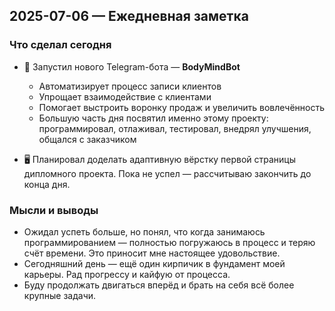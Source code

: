 ## 2025-07-06 — Ежедневная заметка

### Что сделал сегодня

- 🚀 Запустил нового Telegram-бота — **BodyMindBot**  
  - Автоматизирует процесс записи клиентов  
  - Упрощает взаимодействие с клиентами  
  - Помогает выстроить воронку продаж и увеличить вовлечённость  
  - Большую часть дня посвятил именно этому проекту: программировал, отлаживал, тестировал, внедрял улучшения, общался с заказчиком

- 🖥️ Планировал доделать адаптивную вёрстку первой страницы дипломного проекта. Пока не успел — рассчитываю закончить до конца дня.

### Мысли и выводы

- Ожидал успеть больше, но понял, что когда занимаюсь программированием — полностью погружаюсь в процесс и теряю счёт времени. Это приносит мне настоящее удовольствие.
- Сегодняшний день — ещё один кирпичик в фундамент моей карьеры. Рад прогрессу и кайфую от процесса.
- Буду продолжать двигаться вперёд и брать на себя всё более крупные задачи.

